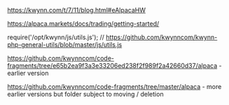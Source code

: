 https://kwynn.com/t/7/11/blog.html#eAlpacaHW

https://alpaca.markets/docs/trading/getting-started/

require('/opt/kwynn/js/utils.js'); // https://github.com/kwynncom/kwynn-php-general-utils/blob/master/js/utils.js

https://github.com/kwynncom/code-fragments/tree/e65b2ea9f3a3e33206ed238f2f989f2a42660d37/alpaca - earlier version

https://github.com/kwynncom/code-fragments/tree/master/alpaca - more earlier versions but folder subject to moving / deletion
